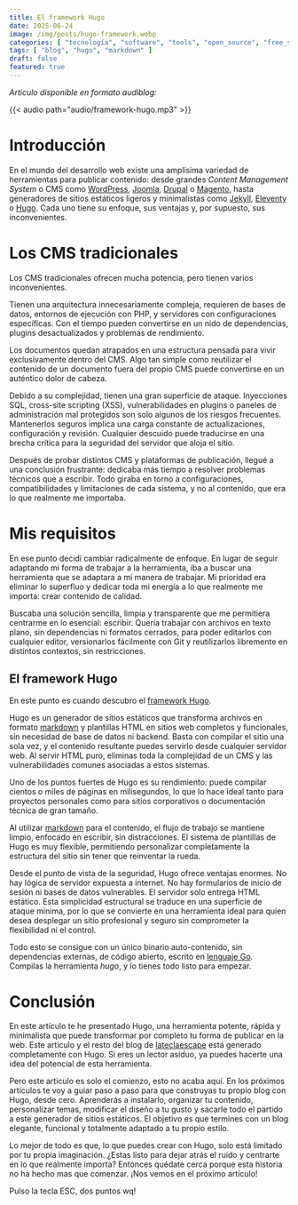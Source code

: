 ```yaml
---
title: El framework Hugo
date: 2025-06-24
image: /img/posts/hugo-framework.webp
categories: [ "tecnología", "software", "tools", "open_source", "free_software", "CMS", "framework" ]
tags: [ "blog", "hugo", "markdown" ]
draft: false
featured: true
---
```


*Articulo disponible en formato audiblog:*

{{< audio path="audio/framework-hugo.mp3" >}}

# Introducción

En el mundo del desarrollo web existe una amplísima variedad de herramientas para publicar contenido: desde grandes *Content Management System* o CMS como [WordPress](https://wordpress.com/), [Joomla](https://www.joomla.org/), [Drupal](https://new.drupal.org/) o [Magento](https://magento-opensource.com/), hasta generadores de sitios estáticos ligeros y minimalistas como [Jekyll](https://jekyllrb.com/), [Eleventy](https://www.11ty.dev/) o [Hugo](https://gohugo.io/). Cada uno tiene su enfoque, sus ventajas y, por supuesto, sus inconvenientes.

# Los CMS tradicionales

Los CMS tradicionales ofrecen mucha potencia, pero tienen varios inconvenientes.

Tienen una arquitectura innecesariamente compleja, requieren de bases de datos, entornos de ejecución con PHP, y servidores con configuraciones específicas. Con el tiempo pueden convertirse en un nido de dependencias, plugins desactualizados y problemas de rendimiento.

Los documentos quedan atrapados en una estructura pensada para vivir exclusivamente dentro del CMS. Algo tan simple como reutilizar el contenido de un documento fuera del propio CMS puede convertirse en un auténtico dolor de cabeza.

Debido a su complejidad, tienen una gran superficie de ataque. Inyecciones SQL, cross-site scripting (XSS), vulnerabilidades en plugins o paneles de administración mal protegidos son solo algunos de los riesgos frecuentes. Mantenerlos seguros implica una carga constante de actualizaciones, configuración y revisión. Cualquier descuido puede traducirse en una brecha crítica para la seguridad del servidor que aloja el sitio.

Después de probar distintos CMS y plataformas de publicación, llegué a una conclusión frustrante: dedicaba más tiempo a resolver problemas técnicos que a escribir. Todo giraba en torno a configuraciones, compatibilidades y limitaciones de cada sistema, y no al contenido, que era lo que realmente me importaba.

# Mis requisitos

En ese punto decidí cambiar radicalmente de enfoque. En lugar de seguir adaptando mi forma de trabajar a la herramienta, iba a buscar una herramienta que se adaptara a mi manera de trabajar. Mi prioridad era eliminar lo superfluo y dedicar toda mi energía a lo que realmente me importa: crear contenido de calidad.

Buscaba una solución sencilla, limpia y transparente que me permitiera centrarme en lo esencial: escribir. Quería trabajar con archivos en texto plano, sin dependencias ni formatos cerrados, para poder editarlos con cualquier editor, versionarlos fácilmente con Git y reutilizarlos libremente en distintos contextos, sin restricciones.

## El framework Hugo

En este punto es cuando descubro el [framework Hugo](https://gohugo.io/).

Hugo es un generador de sitios estáticos que transforma archivos en formato [markdown](https://commonmark.org/) y plantillas HTML en sitios web completos y funcionales, sin necesidad de base de datos ni backend. Basta con compilar el sitio una sola vez, y el contenido resultante puedes servirlo desde cualquier servidor web. Al servir HTML puro, eliminas toda la complejidad de un CMS y las vulnerabilidades comunes asociadas a estos sistemas.

Uno de los puntos fuertes de Hugo es su rendimiento: puede compilar cientos o miles de páginas en milisegundos, lo que lo hace ideal tanto para proyectos personales como para sitios corporativos o documentación técnica de gran tamaño.

Al utilizar [markdown](https://commonmark.org/) para el contenido, el flujo de trabajo se mantiene limpio, enfocado en escribir, sin distracciones. El sistema de plantillas de Hugo es muy flexible, permitiendo personalizar completamente la estructura del sitio sin tener que reinventar la rueda.

Desde el punto de vista de la seguridad, Hugo ofrece ventajas enormes. No hay lógica de servidor expuesta a internet. No hay formularios de inicio de sesión ni bases de datos vulnerables. El servidor solo entrega HTML estático. Esta simplicidad estructural se traduce en una superficie de ataque mínima, por lo que se convierte en una herramienta ideal para quien desea desplegar un sitio profesional y seguro sin comprometer la flexibilidad ni el control.

Todo esto se consigue con un único binario auto-contenido, sin dependencias externas, de código abierto, escrito en [lenguaje Go](/post/2025/golang-language). Compilas la herramienta *hugo*, y lo tienes todo listo para empezar.

# Conclusión

En este artículo te he presentado Hugo, una herramienta potente, rápida y minimalista que puede transformar por completo tu forma de publicar en la web. Este articulo y el resto del blog de [lateclaescape](https://www.lateclaescape.com) está generado completamente con Hugo. Si eres un lector asiduo, ya puedes hacerte una idea del potencial de esta herramienta.

Pero este articulo es solo el comienzo, esto no acaba aquí. En los próximos artículos te voy a guiar paso a paso para que construyas tu propio blog con Hugo, desde cero. Aprenderás a instalarlo, organizar tu contenido, personalizar temas, modificar el diseño a tu gusto y sacarle todo el partido a este generador de sitios estáticos. El objetivo es que termines con un blog elegante, funcional y totalmente adaptado a tu propio estilo.

Lo mejor de todo es que, lo que puedes crear con Hugo, solo está limitado por tu propia imaginación. ¿Estas listo para dejar atrás el ruido y centrarte en lo que realmente importa? Entonces quédate cerca porque esta historia no ha hecho mas que comenzar. ¡Nos vemos en el próximo artículo!

Pulso la tecla ESC, dos puntos wq!

